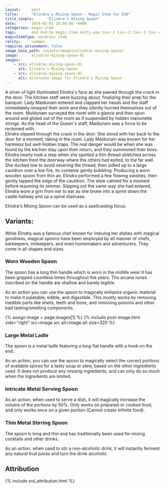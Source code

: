 ```yaml
---
layout:     post
title:      "Elindra's Mixing Spoon - Magic Item for DnD"
title_simple:      "Elindra's Mixing Spoon"
date:       2024-02-01 10:00:00 -0400
categories: magic-item
tags:       dnd dnd-5e magic-item multi-use tier-1 tier-2 tier-3 tier-4
magicItemType: wondrous item
rarity:     common
requires_attunement: false
image_base_path: /assets/images/elindras-mixing-spoon/
image:      elindras-mixing-spoon-01
images:
    - src: elindras-mixing-spoon-01
      alt: Elindra's Mixing Spoon
    - src: elindras-mixing-spoon-02
      alt: Alternate image for Elindra's Mixing Spoon
---
```


<div class="read-aloud">
    A sliver of light illuminated Elindra's face as she peered through the crack in the door. The kitchen staff were buzzing about, finalizing their prep for the banquet. Lady Maldunam entered and clapped her hands and the staff immediately stopped their work and they silently hurried themselves out of the room. Muldunam surveyed the room with a glance and then spun around and glided out of the room as if suspended by hidden marionette strings. As the head of the Queen's staff, Maldunam was a force to be reckoned with.
</div>
<!--more-->
<div class="read-aloud">
    Elindra slipped through the crack in the door. She stood with her back to the door for a moment, taking in the room. Lady Maldunam was known for her harmless but well-hidden traps. The real danger would be when she was found by the kitchen stay upon their return, and they summoned their boss.
</div>
<div class="read-aloud">
    Elindra nearly took a step when she spotted a thin thread stretched across the kitchen from the doorway where the others had exited, to the far wall. She ducked low to avoid severing the thread, then sidled up to a large cauldron over a low fire, its contents gently bubbling. Producing a worn wooden spoon from thin air, Elindra performed a few flowing swishes, then gently tapped the edge of the cauldron. The stew calmed for a moment before resuming its simmer. Slipping out the same way she had entered, Elindra wore a grin from ear to ear as she broke into a sprint down the castle hallway and up a spiral staircase.
</div>

Elindra's Mixing Spoon can be used as a spellcasting focus.

## Variants:

While Elindra was a famous chef known for imbuing her dishes with magical goodness, magical spoons have been employed by all manner of chefs, barkeepers, innkeepers, and even homemakers and adventurers. They come in all shapes and sizes.

### Worn Wooden Spoon

The spoon has a long thin handle which is worn in the middle wear it has been gripped countless times throughout the years. The arcane runes inscribed on the handle are shallow and barely legible.

As an action you can use the spoon to magically enhance organic material to make it palatable, edible, and digestible. This mostly works by removing inedible parts like shells, teeth and bone, and removing poisons and other bad tasting/smelling components.


{% assign image = page.images[1] %}
{% include post-image.html side="right" src=image.src alt=image.alt size=320 %}

### Large Metal Ladle

The spoon is a metal ladle featuring a long flat handle with a hook on the end.

As an action, you can use the spoon to magically select the correct portions of available spices for a tasty soup or stew, based on the other ingredients used. It does not produce any missing ingredients, and can only do so much when the ingredients are limited.

### Intricate Metal Serving Spoon

As an action, when used to serve a dish, it will magically increase the volume of the portions by 50%. Only works on prepared or cooked food, and only works once on a given portion (Cannot create infinite food).

### Thin Metal Stirring Spoon

The spoon is long and thin and has traditionally been used for mixing cocktails and other drinks.

As an action, when used to stir a non-alcoholic drink, it will instantly ferment any natural fruit juices and turn the drink alcoholic.


## Attribution

{% include srd_attribution.html %}
